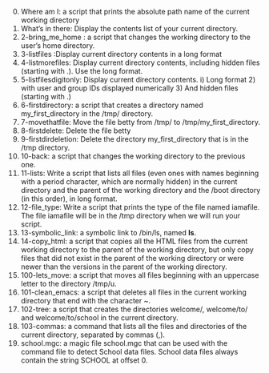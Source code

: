 0. Where am I: a script that prints the absolute path name of the current working directory
1. What’s in there: Display the contents list of your current directory.
2. 2-bring_me_home :  a script that changes the working directory to the user’s home directory.
3. 3-listfiles :Display current directory contents in a long format
4. 4-listmorefiles: Display current directory contents, including hidden files (starting with .). Use the long format.
5. 5-listfilesdigitonly: Display current directory contents. i) Long format 2) with user and group IDs displayed numerically 3) And hidden files (starting with .)
6. 6-firstdirectory:  a script that creates a directory named my_first_directory in the /tmp/ directory.
7. 7-movethatfile: Move the file betty from /tmp/ to /tmp/my_first_directory.
8. 8-firstdelete: Delete the file betty
9. 9-firstdirdeletion: Delete the directory my_first_directory that is in the /tmp directory.
10. 10-back: a script that changes the working directory to the previous one.
11. 11-lists: Write a script that lists all files (even ones with names beginning with a period character, which are normally hidden) in the current directory and the parent of the working directory and the /boot directory (in this order), in long format.
12. 12-file_type: Write a script that prints the type of the file named iamafile. The file iamafile will be in the /tmp directory when we will run your script.
13. 13-symbolic_link:  a symbolic link to /bin/ls, named __ls__.
14. 14-copy_html: a script that copies all the HTML files from the current working directory to the parent of the working directory, but only copy files that did not exist in the parent of the working directory or were newer than the versions in the parent of the working directory.
15. 100-lets_move:  a script that moves all files beginning with an uppercase letter to the directory /tmp/u.
16. 101-clean_emacs: a script that deletes all files in the current working directory that end with the character ~.
17. 102-tree: a script that creates the directories welcome/, welcome/to/ and welcome/to/school in the current directory.
18. 103-commas: a command that lists all the files and directories of the current directory, separated by commas (,).
19. school.mgc: a magic file school.mgc that can be used with the command file to detect School data files. School data files always contain the string SCHOOL at offset 0.

